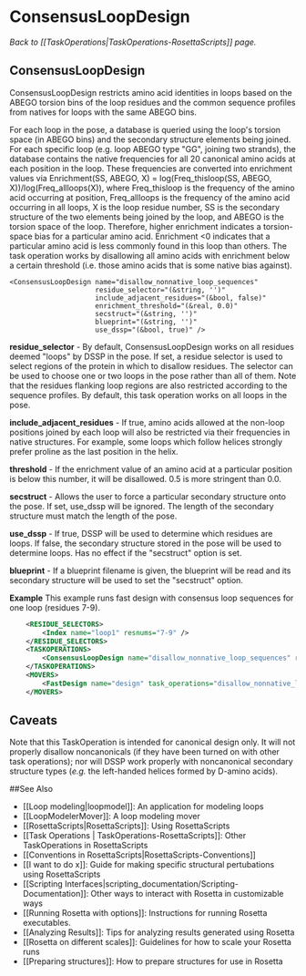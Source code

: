# ConsensusLoopDesign
*Back to [[TaskOperations|TaskOperations-RosettaScripts]] page.*
## ConsensusLoopDesign

ConsensusLoopDesign restricts amino acid identities in loops based on the ABEGO torsion bins of the loop residues and the common sequence profiles from natives for loops with the same ABEGO bins. 

For each loop in the pose, a database is queried using the loop's torsion space (in ABEGO bins) and the secondary structure elements being joined. For each specific loop (e.g. loop ABEGO type "GG", joining two strands), the database contains the native frequencies for all 20 canonical amino acids at each position in the loop. These frequencies are converted into enrichment values via Enrichment(SS, ABEGO, X) = log(Freq_thisloop(SS, ABEGO, X))/log(Freq_allloops(X)), where Freq_thisloop is the frequency of the amino acid occurring at position, Freq_allloops is the frequency of the amino acid occurring in all loops, X is the loop residue number, SS is the secondary structure of the two elements being joined by the loop, and ABEGO is the torsion space of the loop.  Therefore, higher enrichment indicates a torsion-space bias for a particular amino acid. Enrichment <0 indicates that a particular amino acid is less commonly found in this loop than others.  The task operation works by disallowing all amino acids with enrichment below a certain threshold (i.e. those amino acids that is some native bias against).

    <ConsensusLoopDesign name="disallow_nonnative_loop_sequences"
                         residue_selector="(&string, '')"
                         include_adjacent_residues="(&bool, false)"
                         enrichment_threshold="(&real, 0.0)"
                         secstruct="(&string, '')"
                         blueprint="(&string, '')"
                         use_dssp="(&bool, true)" />

**residue_selector** - By default, ConsensusLoopDesign works on all residues deemed "loops" by DSSP in the pose. If set, a residue selector is used to select regions of the protein in which to disallow residues. The selector can be used to choose one or two loops in the pose rather than all of them. Note that the residues flanking loop regions are also restricted according to the sequence profiles. By default, this task operation works on all loops in the pose.

**include_adjacent_residues** - If true, amino acids allowed at the non-loop positions joined by each loop will also be restricted via their frequencies in native structures.  For example, some loops which follow helices strongly prefer proline as the last position in the helix.

**threshold** - If the enrichment value of an amino acid at a particular position is below this number, it will be disallowed. 0.5 is more stringent than 0.0.

**secstruct** - Allows the user to force a particular secondary structure onto the pose. If set, use_dssp will be ignored. The length of the secondary structure must match the length of the pose.

**use_dssp** - If true, DSSP will be used to determine which residues are loops.  If false, the secondary structure stored in the pose will be used to determine loops.  Has no effect if the "secstruct" option is set.

**blueprint** - If a blueprint filename is given, the blueprint will be read and its secondary structure will be used to set the "secstruct" option.


**Example**  This example runs fast design with consensus loop sequences for one loop (residues 7-9).

```xml
    <RESIDUE_SELECTORS>
        <Index name="loop1" resnums="7-9" />
    </RESIDUE_SELECTORS>
    <TASKOPERATIONS>
        <ConsensusLoopDesign name="disallow_nonnative_loop_sequences" residue_selector="loop1" />
    </TASKOPERATIONS>
    <MOVERS>
        <FastDesign name="design" task_operations="disallow_nonnative_loop_sequences" />
    </MOVERS>
```

## Caveats

Note that this TaskOperation is intended for canonical design only.  It will not properly disallow noncanonicals (if they have been turned on with other task operations); nor will DSSP work properly with noncanonical secondary structure types (_e.g._ the left-handed helices formed by  D-amino acids).

##See Also

* [[Loop modeling|loopmodel]]: An application for modeling loops
* [[LoopModelerMover]]: A loop modeling mover
* [[RosettaScripts|RosettaScripts]]: Using RosettaScripts
* [[Task Operations | TaskOperations-RosettaScripts]]: Other TaskOperations in RosettaScripts
* [[Conventions in RosettaScripts|RosettaScripts-Conventions]]
* [[I want to do x]]: Guide for making specific structural pertubations using RosettaScripts
* [[Scripting Interfaces|scripting_documentation/Scripting-Documentation]]: Other ways to interact with Rosetta in customizable ways
* [[Running Rosetta with options]]: Instructions for running Rosetta executables.
* [[Analyzing Results]]: Tips for analyzing results generated using Rosetta
* [[Rosetta on different scales]]: Guidelines for how to scale your Rosetta runs
* [[Preparing structures]]: How to prepare structures for use in Rosetta
